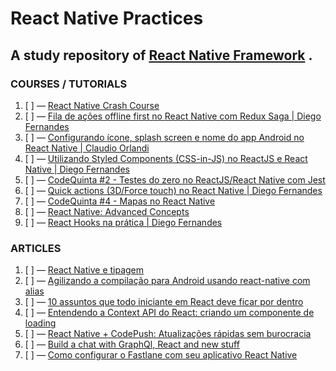# React Native Practices
## A study repository of [React Native Framework](https://facebook.github.io/react-native/) .


### COURSES / TUTORIALS

1.  [ ] — [React Native Crash Course](https://www.youtube.com/watch?v=mkualZPRZCs&t=17s)
2.  [ ] — [Fila de ações offline first no React Native com Redux Saga | Diego Fernandes](https://www.youtube.com/watch?v=hs3N1pYSgig)
3.  [ ] — [Configurando ícone, splash screen e nome do app Android no React Native | Claudio Orlandi](https://www.youtube.com/watch?v=3Gf9yb53bJM)
4.  [ ] — [Utilizando Styled Components (CSS-in-JS) no ReactJS e React Native | Diego Fernandes](https://www.youtube.com/watch?v=R3S8DEzEn6s)
5.  [ ] — [CodeQuinta #2 - Testes do zero no ReactJS/React Native com Jest](https://www.youtube.com/watch?v=aK-wHbSD3Ws)
6.  [ ] — [Quick actions (3D/Force touch) no React Native | Diego Fernandes](https://www.youtube.com/watch?v=jm6aECNugeM)
7.  [ ] — [CodeQuinta #4 - Mapas no React Native](https://www.youtube.com/watch?v=2takPFib5uE)
8.  [ ] — [React Native: Advanced Concepts](https://www.udemy.com/course/react-native-advanced/)
9.  [ ] — [React Hooks na prática | Diego Fernandes](https://www.youtube.com/watch?v=6WB16wZS61c)

### ARTICLES

1.  [ ] — [React Native e tipagem](https://medium.com/reactbrasil/react-native-e-tipagem-b2ab95a2ae36)  
2.  [ ] — [Agilizando a compilação para Android usando react-native com alias](https://medium.com/reactbrasil/agilizando-a-compila%C3%A7%C3%A3o-para-android-usando-react-native-com-alias-eb2e2df9d6dd)
3.  [ ] — [10 assuntos que todo iniciante em React deve ficar por dentro](https://medium.com/reactbrasil/10-assuntos-que-todo-iniciante-em-react-deve-ficar-por-dentro-a990dd1b0461)
4.  [ ] — [Entendendo a Context API do React: criando um componente de loading](https://medium.com/reactbrasil/entendendo-a-context-api-do-react-criando-um-componente-de-loading-a84f84007dc7)
5.  [ ] — [React Native + CodePush: Atualizações rápidas sem burocracia](https://medium.com/reactbrasil/react-native-codepush-atualiza%C3%A7%C3%B5es-r%C3%A1pidas-sem-burocracia-1a880490aabc)
6.  [ ] — [Build a chat with GraphQl, React and new stuff](https://medium.com/reactbrasil/build-a-chat-with-graphql-react-and-new-stuff-75ee4ffd2f2e)
7.  [ ] — [Como configurar o Fastlane com seu aplicativo React Native](https://medium.com/reactbrasil/como-configurar-o-fastlane-com-seu-aplicativo-react-native-6a11f5781759)


